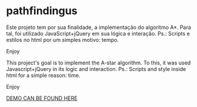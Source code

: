 # pathfindingus

Este projeto tem por sua finalidade, a implementação do algoritmo A*.
Para tal, foi utilizado JavaScript+jQuery em sua lógica e interação.
Ps.: Scripts e estilos no html por um simples motivo: tempo.

Enjoy

This project's goal is to implement the A-star algorithm.
To this, it was used Javascript+jQuery in its logic and interaction.
Ps.: Scripts and style inside html for a simple reason: time.

Enjoy

[DEMO CAN BE FOUND HERE](http://pathfindingus.hol.es/)
